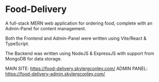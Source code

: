 # Food-Delivery
A full-stack MERN web application for ordering food, complete with an Admin-Panel for content management.

Both the Frontend and Admin-Panel were written using Vite/React & TypeScript. 

The Backend was written using NodeJS & ExpressJS with support from MongoDB for data storage.

MAIN SITE: https://food-delivery.skylergconley.com/
ADMIN PANEL: https://food-delivery-admin.skylergconley.com/
